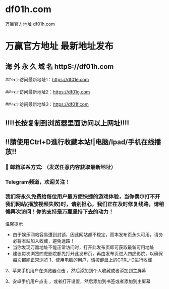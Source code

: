 # df01h.com
万赢官方地址 df01h.com

# 万赢官方地址 最新地址发布 

## 海 外 永 久 域 名 httpS://df01h.com

##⭐️👉访问最新地址1：https://df01e.com

##⭐️👉访问最新地址2：https://df01g.com

##⭐️👉访问最新地址3：https://df01f.com

## ‼️‼️长按复制到浏览器里面访问以上网址‼️‼️ 
## ‼️請使用Ctrl+D進行收藏本站!|电脑/Ipad/手机在线播放‼️  
### 📧 邮箱联系方式:   （发送任意内容获取最新地址）
### Telegram频道，欢迎关注！ 

### 我们将永久免费给每位用户最方便快捷的游戏体验，当你偶尔打不开我们网站(播放视频失败)时，请别担心，我们正在及时修复线路，请稍候再次访问！你的支持是万赢坚持下去的动力！

温馨提示
* 由于娱乐网站容易遭到封锁，因此网站都不稳定，而本发布页永久可用，请务必将本站加入收藏，避免迷路！
* 当你发现万赢地址不能正常访问时，打开此发布页即可获取最新可用地址
* 建议每次浏览四虎影院都先打开此发布页，再由发布页进入四虎影院，以确保每次都能正常浏览
1、使用电脑的用户，请按键盘上的CTRL+D进行收藏

2、苹果手机用户在浏览器点击 ，然后添加到个人收藏或者添加到主屏幕

3、安卓手机用户点击 ，或者打开设置，然后添加到书签或者添加到主屏幕
